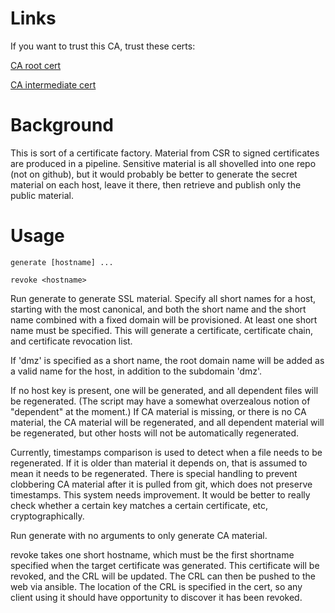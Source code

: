 # Links

If you want to trust this CA, trust these certs:

<a href='https://raw.githubusercontent.com/abugher/certificate_authority/master/ca/root/cert.cer'>CA root cert</a>

<a href='https://raw.githubusercontent.com/abugher/certificate_authority/master/ca/intermediate/cert.cer'>CA intermediate cert</a>

# Background

This is sort of a certificate factory.  Material from CSR to signed certificates are produced in a pipeline.  Sensitive material is all shovelled into one repo (not on github), but it would probably be better to generate the secret material on each host, leave it there, then retrieve and publish only the public material.

# Usage

  `generate [hostname] ...`

  `revoke <hostname>`

Run generate to generate SSL material.  Specify all short names for a host, starting with the most canonical, and both the short name and the short name combined with a fixed domain will be provisioned.  At least one short name must be specified.  This will generate a certificate, certificate chain, and certificate revocation list.

If 'dmz' is specified as a short name, the root domain name will be added as a valid name for the host, in addition to the subdomain 'dmz'.

If no host key is present, one will be generated, and all dependent files will be regenerated.  (The script may have a somewhat overzealous notion of "dependent" at the moment.)  If CA material is missing, or there is no CA material, the CA material will be regenerated, and all dependent material will be regenerated, but other hosts will not be automatically regenerated.

Currently, timestamps comparison is used to detect when a file needs to be regenerated.  If it is older than material it depends on, that is assumed to mean it needs to be regenerated.  There is special handling to prevent clobbering CA material after it is pulled from git, which does not preserve timestamps.  This system needs improvement.  It would be better to really check whether a certain key matches a certain certificate, etc, cryptographically.

Run generate with no arguments to only generate CA material.

revoke takes one short hostname, which must be the first shortname specified when the target certificate was generated.  This certificate will be revoked, and the CRL will be updated.  The CRL can then be pushed to the web via ansible.  The location of the CRL is specified in the cert, so any client using it should have opportunity to discover it has been revoked.
